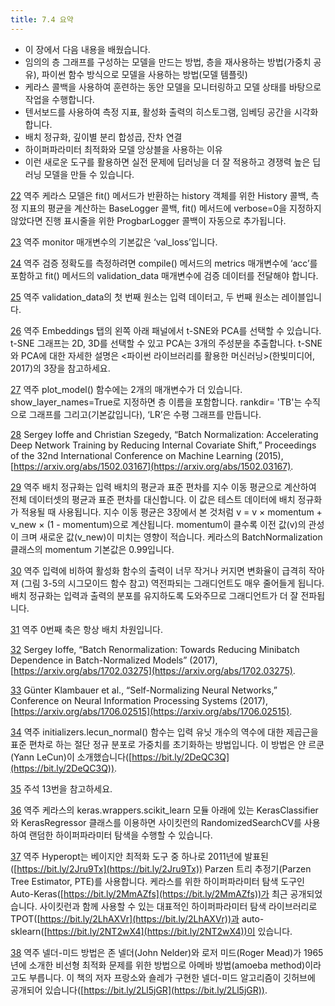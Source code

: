 ```yaml
---
title: 7.4 요약
---
```


- 이 장에서 다음 내용을 배웠습니다.
- 임의의 층 그래프를 구성하는 모델을 만드는 방법, 층을 재사용하는 방법(가중치 공유), 파이썬 함수 방식으로 모델을 사용하는 방법(모델 템플릿)
- 케라스 콜백을 사용하여 훈련하는 동안 모델을 모니터링하고 모델 상태를 바탕으로 작업을 수행합니다.
- 텐서보드를 사용하여 측정 지표, 활성화 출력의 히스토그램, 임베딩 공간을 시각화합니다.
- 배치 정규화, 깊이별 분리 합성곱, 잔차 연결
- 하이퍼파라미터 최적화와 모델 앙상블을 사용하는 이유
- 이런 새로운 도구를 활용하면 실전 문제에 딥러닝을 더 잘 적용하고 경쟁력 높은 딥러닝 모델을 만들 수 있습니다.


[22](Section0702.html#footnote-07-22-backlink) 역주 케라스 모델은 fit() 메서드가 반환하는 history 객체를 위한 History 콜백, 측정 지표의 평균을 계산하는 BaseLogger 콜백, fit() 메서드에 verbose=0을 지정하지 않았다면 진행 표시줄을 위한 ProgbarLogger 콜백이 자동으로 추가됩니다.

[23](Section0702.html#footnote-07-23-backlink) 역주 monitor 매개변수의 기본값은 ‘val_loss’입니다.

[24](Section0702.html#footnote-07-24-backlink) 역주 검증 정확도를 측정하려면 compile() 메서드의 metrics 매개변수에 ‘acc’를 포함하고 fit() 메서드의 validation_data 매개변수에 검증 데이터를 전달해야 합니다.

[25](Section0702.html#footnote-07-25-backlink) 역주 validation_data의 첫 번째 원소는 입력 데이터고, 두 번째 원소는 레이블입니다.

[26](Section0702.html#footnote-07-26-backlink) 역주 Embeddings 탭의 왼쪽 아래 패널에서 t-SNE와 PCA를 선택할 수 있습니다. t-SNE 그래프는 2D, 3D를 선택할 수 있고 PCA는 3개의 주성분을 추출합니다. t-SNE와 PCA에 대한 자세한 설명은 <파이썬 라이브러리를 활용한 머신러닝>(한빛미디어, 2017)의 3장을 참고하세요.

[27](Section0702.html#footnote-07-27-backlink) 역주 plot_model() 함수에는 2개의 매개변수가 더 있습니다. show_layer_names=True로 지정하면 층 이름을 포함합니다. rankdir= 'TB'는 수직으로 그래프를 그리고(기본값입니다), ‘LR’은 수평 그래프를 만듭니다.

[28](Section0703.html#footnote-07-28-backlink) Sergey Ioffe and Christian Szegedy, “Batch Normalization: Accelerating Deep Network Training by Reducing Internal Covariate Shift,” Proceedings of the 32nd International Conference on Machine Learning (2015), [https://arxiv.org/abs/1502.03167](https://arxiv.org/abs/1502.03167).

[29](Section0703.html#footnote-07-29-backlink) 역주 배치 정규화는 입력 배치의 평균과 표준 편차를 지수 이동 평균으로 계산하여 전체 데이터셋의 평균과 표준 편차를 대신합니다. 이 값은 테스트 데이터에 배치 정규화가 적용될 때 사용됩니다. 지수 이동 평균은 3장에서 본 것처럼 v = v × momentum + v_new × (1 - momentum)으로 계산됩니다. momentum이 클수록 이전 값(v)의 관성이 크며 새로운 값(v_new)이 미치는 영향이 적습니다. 케라스의 BatchNormalization 클래스의 momentum 기본값은 0.99입니다.

[30](Section0703.html#footnote-07-30-backlink) 역주 입력에 비하여 활성화 함수의 출력이 너무 작거나 커지면 변화율이 급격히 작아져 (그림 3-5의 시그모이드 함수 참고) 역전파되는 그래디언트도 매우 줄어들게 됩니다. 배치 정규화는 입력과 출력의 분포를 유지하도록 도와주므로 그래디언트가 더 잘 전파됩니다.

[31](Section0703.html#footnote-07-31-backlink) 역주 0번째 축은 항상 배치 차원입니다.

[32](Section0703.html#footnote-07-32-backlink) Sergey Ioffe, “Batch Renormalization: Towards Reducing Minibatch Dependence in Batch-Normalized Models” (2017), [https://arxiv.org/abs/1702.03275](https://arxiv.org/abs/1702.03275).

[33](Section0703.html#footnote-07-33-backlink) Günter Klambauer et al., “Self-Normalizing Neural Networks,” Conference on Neural Information Processing Systems (2017), [https://arxiv.org/abs/1706.02515](https://arxiv.org/abs/1706.02515).

[34](Section0703.html#footnote-07-34-backlink) 역주 initializers.lecun_normal() 함수는 입력 유닛 개수의 역수에 대한 제곱근을 표준 편차로 하는 절단 정규 분포로 가중치를 초기화하는 방법입니다. 이 방법은 얀 르쿤(Yann LeCun)이 소개했습니다([https://bit.ly/2DeQC3Q](https://bit.ly/2DeQC3Q)).

[35](Section0703.html#footnote-07-35-backlink) 주석 13번을 참고하세요.

[36](Section0703.html#footnote-07-36-backlink) 역주 케라스의 keras.wrappers.scikit_learn 모듈 아래에 있는 KerasClassifier와 KerasRegressor 클래스를 이용하면 사이킷런의 RandomizedSearchCV를 사용하여 랜덤한 하이퍼파라미터 탐색을 수행할 수 있습니다.

[37](Section0703.html#footnote-07-37-backlink) 역주 Hyperopt는 베이지안 최적화 도구 중 하나로 2011년에 발표된([https://bit.ly/2Jru9Tx](https://bit.ly/2Jru9Tx)) Parzen 트리 추정기(Parzen Tree Estimator, PTE)를 사용합니다. 케라스를 위한 하이퍼파라미터 탐색 도구인 Auto-Keras([https://bit.ly/2MmAZfs](https://bit.ly/2MmAZfs))가 최근 공개되었습니다. 사이킷런과 함께 사용할 수 있는 대표적인 하이퍼파라미터 탐색 라이브러리로 TPOT([https://bit.ly/2LhAXVr](https://bit.ly/2LhAXVr))과 auto-sklearn([https://bit.ly/2NT2wX4](https://bit.ly/2NT2wX4))이 있습니다.

[38](Section0703.html#footnote-07-38-backlink) 역주 넬더-미드 방법은 존 넬더(John Nelder)와 로저 미드(Roger Mead)가 1965년에 소개한 비선형 최적화 문제를 위한 방법으로 아메바 방법(amoeba method)이라고도 부릅니다. 이 책의 저자 프랑소와 숄레가 구현한 넬더-미드 알고리즘이 깃허브에 공개되어 있습니다([https://bit.ly/2Ll5jGR](https://bit.ly/2Ll5jGR)).